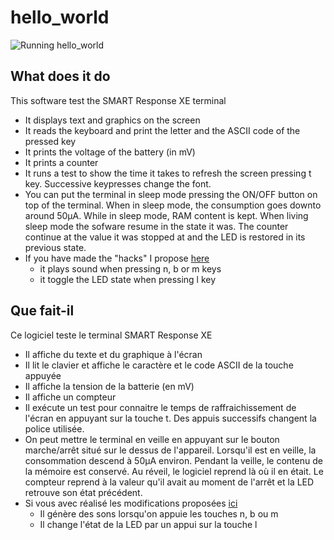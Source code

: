# hello_world

![Running hello_world](../../../../../photos/hello_world.jpg)

## What does it do
This software test the SMART Response XE terminal
* It displays text and graphics on the screen
* It reads the keyboard and print the letter and the ASCII code of the pressed key
* It prints the voltage of the battery (in mV)
* It prints a counter
* It runs a test to show the time it takes to refresh the screen pressing t key. Successive keypresses change the font.
* You can put the terminal in sleep mode pressing the ON/OFF button on top of the terminal. When in sleep mode, the consumption goes downto around 50µA. While in sleep mode, RAM content is kept. When living sleep mode the sofware resume in the state it was. The counter continue at the value it was stopped at and the LED is restored in its previous state.
* If you have made the "hacks" I propose [here](https://github.com/fdufnews/SMART-Response-XE-schematics)
	* it plays sound when pressing n, b or m keys
	* it toggle the LED state when pressing l key

## Que fait-il
Ce logiciel teste le terminal SMART Response XE
* Il affiche du texte et du graphique à l\'écran
* Il lit le clavier et affiche le caractère et le code ASCII de la touche appuyée
* Il affiche la tension de la batterie (en mV)
* Il affiche un compteur
* Il exécute un test pour connaitre le temps de raffraichissement de l\'écran en appuyant sur la touche t. Des appuis successifs changent la police utilisée.
* On peut mettre le terminal en veille en appuyant sur le bouton marche/arrêt situé sur le dessus de l'appareil. Lorsqu\'il est en veille, la consommation descend à 50µA environ. Pendant la veille, le contenu de la mémoire est conservé. Au réveil, le logiciel reprend là où il en était. Le compteur reprend à la valeur qu\'il avait au moment de l\'arrêt et la LED retrouve son état précédent.
* Si vous avec réalisé les modifications proposées [ici](https://github.com/fdufnews/SMART-Response-XE-schematics)
	* Il génère des sons lorsqu\'on appuie les touches n, b ou m
	* Il change l\'état de la LED par un appui sur la touche l
